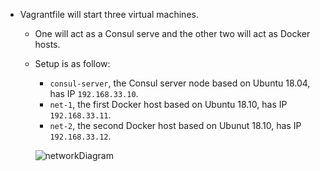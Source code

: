- Vagrantfile will start three virtual machines.
  - One will act as a Consul serve and the other two will act as Docker hosts. 
  
  - Setup is as follow:
    - `consul-server`, the Consul server node based on Ubuntu 18.04, has IP `192.168.33.10`.
    - `net-1`, the first Docker host based on Ubuntu 18.10, has IP `192.168.33.11`.
    - `net-2`, the second Docker host based on Ubunut 18.10, has IP `192.168.33.12`.

    ![networkDiagram](https://user-images.githubusercontent.com/19478719/76568451-c758f280-64a8-11ea-98f6-a5142862a8c3.jpg)
